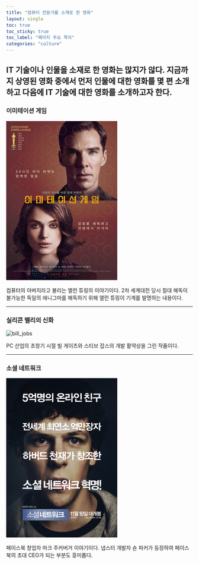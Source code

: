```yaml
---
title: "컴퓨터 전문가를 소재로 한 영화"
layout: single
toc: true
toc_sticky: true
toc_label: "페이지 주요 목차"
categories: "culture"
---
```


IT 기술이나 인물을 소재로 한 영화는 많지가 않다. 지금까지 상영된 영화 중에서 먼저 인물에 대한 영화를 몇 편 소개하고 다음에 IT 기술에 대한 영화를 소개하고자 한다.
---
### 이미테이션 게임
![allen](/assets/images/allen.png)

컴퓨터의 아버지라고 불리는 앨런 튜링의 이야기이다. 2차 세계대전 당시 절대 해독이 불가능한 독일의 애니그마를 해독하기 위해 앨런 튜링이 기계를 발명하는 내용이다.

---
### 실리콘 밸리의 신화
![bill_jobs][sillicon]

[sillicon]: http://t1.daumcdn.net/cfile/274B6833545E66D220

PC 산업의 초창기 시절 빌 게이츠와 스티브 잡스의 개발 활약상을 그린 작품이다.

---
### 소셜 네트워크
[![mark](/assets/images/mark.png  "더 자세한 내용을 원하시면 방문해 보세요")](https://topclass.chosun.com/board/view.asp?catecode=J&tnu=201901100028)

페이스북 창업자 마크 주커버거 이야기이다. 냅스터 개발자 숀 파커가 등장하여 페이스북의 초대 CEO가 되는 부분도 흥미롭다.
